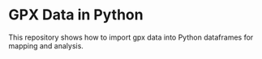 # GPX Data in Python

This repository shows how to import gpx data into Python dataframes for mapping and analysis.
